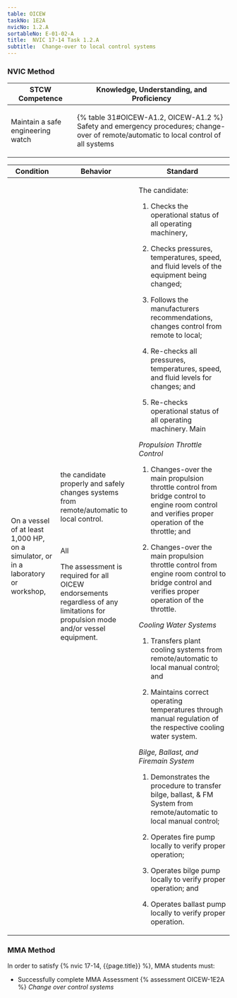 ```yaml
---
table: OICEW
taskNo: 1E2A
nvicNo: 1.2.A 
sortableNo: E-01-02-A
title:  NVIC 17-14 Task 1.2.A
subtitle:  Change-over to local control systems
---
```






### NVIC Method

<a style="display:none;" onclick="togglevisibility('nvic_methods')" >Show NVIC method.</a>

<div id='nvic_methods' class='show'>

<table>
<thead>
<tr>
<th class='forty'> STCW Competence </th>
<th class='sixty'> Knowledge, Understanding, and Proficiency </th>
</tr>
</thead>

<tbody>
<tr><td markdown='1'>

Maintain a safe engineering watch

</td><td markdown='1'>

{% table 31#OICEW-A1.2, OICEW-A1.2 %} Safety and emergency procedures; change-over of remote/automatic to local control of all systems

</td></tr>


</tbody>
</table>


<table>
<thead>
<tr><th class='twenty'>  Condition </th><th class='twenty'> Behavior </th><th  class='sixty'>Standard </th></tr>
</thead>
<tbody >



<tr><td markdown='1'>

On a vessel of at least 1,000 HP, on a simulator, or in a laboratory or workshop,

</td><td markdown='1'>

the candidate properly and safely changes systems from remote/automatic to local control.

<br>

<div class="tooltip" markdown='1'>

All

The assessment is required for all OICEW endorsements regardless of any limitations for propulsion mode and/or vessel equipment.

</div>


</td><td markdown='1'>

The candidate:

1. Checks the operational status of all operating machinery,

2. Checks pressures, temperatures, speed, and fluid levels of the equipment being changed;

3. Follows the manufacturers recommendations, changes control from remote to local;

4. Re-checks all pressures, temperatures, speed, and fluid levels for changes; and

5. Re-checks operational status of all operating machinery. Main 

*Propulsion Throttle Control*

1. Changes-over the main propulsion throttle control from bridge control to engine room control and verifies proper operation of the throttle; and

2. Changes-over the main propulsion throttle control from engine room control to bridge control and verifies proper operation of the throttle. 

*Cooling Water Systems*

1. Transfers plant cooling systems from remote/automatic to local manual control; and

2. Maintains correct operating temperatures through manual regulation of the respective cooling water system. 

*Bilge, Ballast, and Firemain System*

1. Demonstrates the procedure to transfer bilge, ballast, & FM System from remote/automatic to local manual control;

2. Operates fire pump locally to verify proper operation;

3. Operates bilge pump locally to verify proper operation; and

4. Operates ballast pump locally to verify proper operation.

</td></tr>
</tbody>
</table>
</div>


### MMA Method

In order to satisfy  {% nvic 17-14, {{page.title}}  %}, MMA students must:

* Successfully complete MMA Assessment {% assessment OICEW-1E2A %} *Change over control systems*